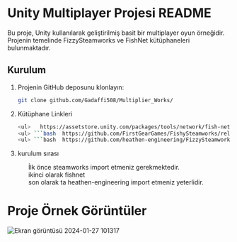 # Unity Multiplayer Projesi README

Bu proje, Unity kullanılarak geliştirilmiş basit bir multiplayer oyun örneğidir. Projenin temelinde FizzySteamworks ve FishNet kütüphaneleri bulunmaktadır.

## Kurulum

1. Projenin GitHub deposunu klonlayın:

   ```bash
   git clone github.com/Gadaffi508/Multiplier_Works/
2. Kütüphane Linkleri

      ```bash
     <ul>   https://assetstore.unity.com/packages/tools/network/fish-net-networking-evolved-207815 </ul>
     <ul> ```bash  https://github.com/FirstGearGames/FishySteamworks/releases/tag/4.0.0 </ul>
     <ul> ```bash  https://github.com/heathen-engineering/FizzySteamworks </ul>

3. kurulum sırası
   <ul> İlk önce steamworks import etmeniz gerekmektedir.</ul>
   <ul> ikinci olarak fishnet </ul>
   <ul> son olarak ta heathen-engineering import etmeniz yeterlidir. </ul>

<h1> Proje Örnek Görüntüler </h1>

![Ekran görüntüsü 2024-01-27 101317](https://github.com/Gadaffi508/Multiplier_Works/assets/121219831/e4616bcb-2a22-4190-a529-7ba7713af32b)
